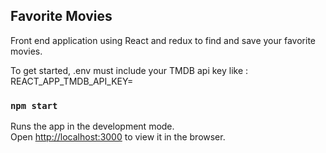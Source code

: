 ## Favorite Movies

Front end application using React and redux to find and save your favorite movies.

To get started, .env must include your TMDB api key like :
REACT_APP_TMDB_API_KEY=<your API key>

### `npm start`

Runs the app in the development mode.<br>
Open [http://localhost:3000](http://localhost:3000) to view it in the browser.
